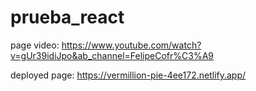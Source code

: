 # prueba_react

page video: https://www.youtube.com/watch?v=gUr39idiJpo&ab_channel=FelipeCofr%C3%A9

deployed page: https://vermillion-pie-4ee172.netlify.app/
